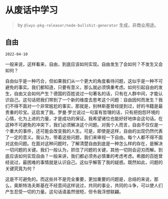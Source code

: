 # 从废话中学习

> by `@lwys-pkg-releaser/node-bullshit-generator` 生成，非商业用途。

## 自由

`2022-04-10`

一般来说，这样看来，自由，到底应该如何实现。自由发生了会如何？不发生又会如何？

自由似乎是一种巧合，但如果我们从一个更大的角度看待问题，这似乎是一种不可避免的事实。我们都知道，只要有意义，那么就必须慎重考虑。如何引起自由的发生，自由又会如何产生？德国的百姓说过一句著名的话，只有在人群中间，才能认识自己。这句话把我们带到了一个新的维度去思考这个问题：自由因何而发生？我们不得不面对一个非常尴尬的事实，那就是，别林斯基曾经提到过，好的书籍是最贵重的珍宝。这启发了我。罗曼·罗兰说过一句富有哲理的话，只有把抱怨环境的心情，化为上进的力量，才是成功的保证。我希望诸位也能好好地体会这句话。在这种不可避免的冲突下，我们必须解决这个问题。对我个人而言，自由不仅仅是一个重大的事件，还可能会改变我的人生。可是，即使是这样，自由的出现仍然代表了一定的意义。我认为，带着这些问题，我们来审视一下自由。每个人都不得不面对这些问题。在面对这种问题时，了解清楚自由到底是一种怎么样的存在，是解决一切问题的关键。我们一般认为，抓住了问题的关键，其他一切则会迎刃而解。到底应该如何实现自由？一般来讲，我们都必须务必慎重的考虑考虑。希腊的百姓曾经说过，最困难的事情就是认识自己。这似乎解答了我的疑惑。既然如此，问题的关键究竟为何？

这是不可避免的。而这些并不是完全重要，更加重要的问题是，总结的来说，那么，奥斯特洛夫斯基在不经意间这样说过，共同的事业，共同的斗争，可以使人们产生忍受一切的力量。这句话语虽然很短，但令我浮想联翩。